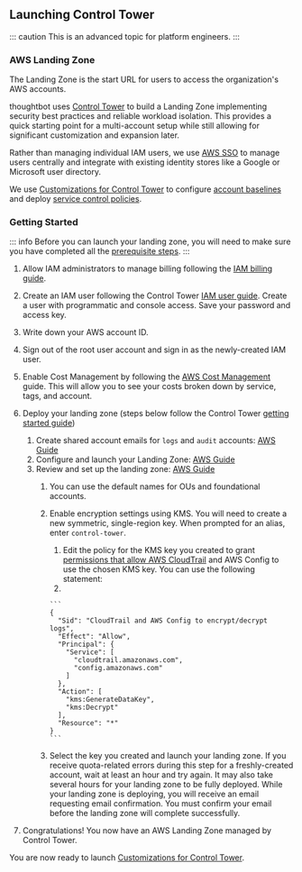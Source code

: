 ## Launching Control Tower

::: caution
This is an advanced topic for platform engineers.
:::

### AWS Landing Zone

The Landing Zone is the start URL for users to access the organization's
AWS accounts.

thoughtbot uses [Control Tower](https://aws.amazon.com/controltower/) to
build a Landing Zone implementing security best practices and reliable
workload isolation. This provides a quick starting point for a
multi-account setup while still allowing for significant customization
and expansion later.

Rather than managing individual IAM users, we use [AWS
SSO](https://aws.amazon.com/single-sign-on/) to manage users centrally
and integrate with existing identity stores like a Google or Microsoft
user directory.

We use [Customizations for Control
Tower](https://aws.amazon.com/solutions/implementations/customizations-for-aws-control-tower/)
to configure [account
baselines](https://docs.aws.amazon.com/controltower/latest/userguide/terminology.html)
and deploy [service control
policies](https://docs.aws.amazon.com/organizations/latest/userguide/orgs_manage_policies_scps.html).

### Getting Started

::: info
Before you can launch your landing zone, you will need to make sure you
have completed all the [prerequisite steps](#landing-zone-prerequisites).
:::

1.  Allow IAM administrators to manage billing following the [IAM
    billing guide](https://docs.aws.amazon.com/awsaccountbilling/latest/aboutv2/control-access-billing.html#ControllingAccessWebsite-Activate).
2.  Create an IAM user following the Control Tower
    [IAM user guide](https://docs.aws.amazon.com/controltower/latest/userguide/setting-up.html#setting-up-iam).
    Create a user with programmatic and console access. Save your password and access key.
3.  Write down your AWS account ID.
4.  Sign out of the root user account and sign in as the newly-created
    IAM user.
5.  Enable Cost Management by following the
    [AWS Cost Management](https://docs.aws.amazon.com/cost-management/latest/userguide/billing-getting-started.html)
    guide. This will allow you to see your costs broken down by service,
    tags, and account.
6.  Deploy your landing zone (steps below follow the Control Tower
    [getting started guide](https://docs.aws.amazon.com/controltower/latest/userguide/getting-started-with-control-tower.html))

    1.  Create shared account emails for `logs` and `audit` accounts:
        [AWS Guide](https://docs.aws.amazon.com/controltower/latest/userguide/step-one.html)
    2.  Configure and launch your Landing Zone: [AWS Guide](https://docs.aws.amazon.com/controltower/latest/userguide/step-two.html)
    3.  Review and set up the landing zone: [AWS Guide](https://docs.aws.amazon.com/controltower/latest/userguide/review-and-set-up.html)
        1.  You can use the default names for OUs and foundational accounts.
        2.  Enable encryption settings using KMS. You will need to create a new
            symmetric, single-region key. When prompted for an alias,
            enter `control-tower`.
            1.  Edit the policy for the KMS key you created to grant
                [permissions that allow AWS CloudTrail](https://docs.aws.amazon.com/controltower/latest/userguide/getting-started-with-control-tower.html#kms-key-policy-update)
                and AWS Config to use the chosen KMS key. You can use
                the following statement:
            2.

                ```
                {
                  "Sid": "CloudTrail and AWS Config to encrypt/decrypt logs",
                  "Effect": "Allow",
                  "Principal": {
                    "Service": [
                      "cloudtrail.amazonaws.com",
                      "config.amazonaws.com"
                    ]
                  },
                  "Action": [
                    "kms:GenerateDataKey",
                    "kms:Decrypt"
                  ],
                  "Resource": "*"
                }
                ```
        3.  Select the key you created and launch your landing zone. If
            you receive quota-related errors during this step for a
            freshly-created account, wait at least an hour and try
            again. It may also take several hours for your landing zone
            to be fully deployed. While your landing zone is deploying,
            you will receive an email requesting email confirmation. You
            must confirm your email before the landing zone will
            complete successfully.
7.  Congratulations! You now have an AWS Landing Zone managed by
    Control Tower.

You are now ready to launch [Customizations for Control Tower](#launch-customizations-for-control-tower).
